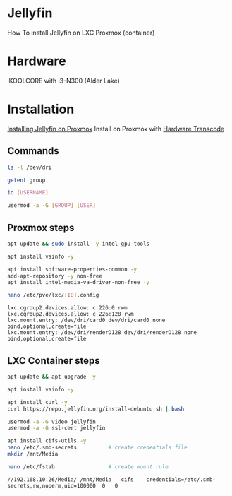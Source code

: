 # Jellyfin

How To install Jellyfin on LXC Proxmox (container)

# Hardware

iKOOLCORE with i3-N300 (Alder Lake)

# Installation

[Installing Jellyfin on Proxmox](https://www.wundertech.net/installing-jellyfin-on-proxmox/)
Install on Proxmox with [Hardware Transcode](https://www.youtube.com/watch?v=tWumbDlbzLY)

## Commands

```sh
ls -l /dev/dri
```

```sh
getent group
```

```sh
id [USERNAME]
```

```sh
usermod -a -G [GROUP] [USER]
```

## Proxmox steps


```sh
apt update && sudo install -y intel-gpu-tools
```

```sh
apt install vainfo -y
```

```sh
apt install software-properties-common -y
add-apt-repository -y non-free
apt install intel-media-va-driver-non-free -y
```

```sh
nano /etc/pve/lxc/[ID].config
```

```
lxc.cgroup2.devices.allow: c 226:0 rwm
lxc.cgroup2.devices.allow: c 226:128 rwm
lxc.mount.entry: /dev/dri/card0 dev/dri/card0 none bind,optional,create=file
lxc.mount.entry: /dev/dri/renderD128 dev/dri/renderD128 none bind,optional,create=file
```

## LXC Container steps

```sh
apt update && apt upgrade -y
```

```sh
apt install vainfo -y
```

```sh
apt install curl -y
curl https://repo.jellyfin.org/install-debuntu.sh | bash
```

```sh
usermod -a -G video jellyfin
usermod -a -G ssl-cert jellyfin
```

```sh
apt install cifs-utils -y
nano /etc/.smb-secrets          # create credentials file
mkdir /mnt/Media
```

```sh
nano /etc/fstab                 # create mount rule
```

```
//192.168.10.26/Media/ /mnt/Media   cifs    credentials=/etc/.smb-secrets,rw,noperm,uid=100000  0   0
```
